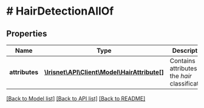 # # HairDetectionAllOf

## Properties

Name | Type | Description | Notes
------------ | ------------- | ------------- | -------------
**attributes** | [**\Irisnet\API\Client\Model\HairAttribute[]**](HairAttribute.md) | Contains attributes for the _hair_ classification. | [optional]

[[Back to Model list]](../../README.md#models) [[Back to API list]](../../README.md#endpoints) [[Back to README]](../../README.md)
